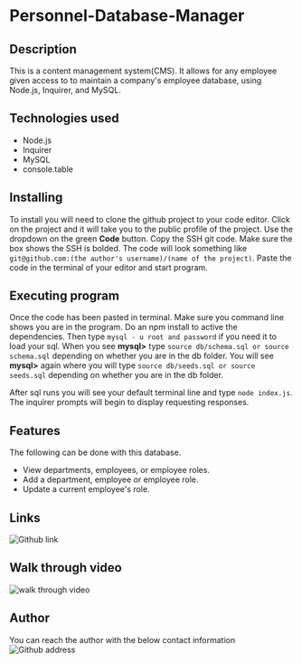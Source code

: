 # Personnel-Database-Manager


## Description

This is a content management system(CMS). It allows for any employee given access to to maintain a company's employee database, using Node.js, Inquirer, and MySQL.

## Technologies used

- Node.js
- Inquirer
- MySQL
- console.table


## Installing

To install you will need to clone the github project to your code editor. Click on the project and it will take you to the public profile of the project. Use the dropdown on the green **Code** button. Copy the SSH git code. Make sure the box shows the SSH is bolded. The code will look something like `git@github.com:(the author's username)/(name of the project)`. Paste the code in the terminal of your editor and start program.


## Executing program

Once the code has been pasted in terminal. Make sure you command line shows you are in the program.  Do an npm install to active the dependencies. Then type `mysql - u root and password` if you need it to load your sql. When you see **mysql>** type `source db/schema.sql or source schema.sql` depending on whether you are in the db folder. You will see **mysql>** again where you will type `source db/seeds.sql or source seeds.sql` depending on whether you are in the db folder.

After sql runs you will see your default terminal line and type `node index.js`.  The inquirer prompts will begin to display requesting responses.


## Features
The following can be done with this database.

- View departments, employees, or employee roles. 
- Add a department, employee or employee role. 
- Update a current employee's role. 


## Links
![Github link](https://github.com/code587/Personnel-Database-Manager)


## Walk through video
![walk through video](https://drive.google.com/file/d/1Nwu6UhkdWoMDenPW8N6FEgi_zvQS_xVa/view?usp=sharing)


## Author
You can reach the author with the below contact information
![Github address](https://github.com/code587)
